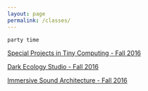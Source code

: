 ```yaml
---
layout: page
permalink: /classes/
---
```


<!-- <div class="img_row">
  <img class="col two" src="/img/kae.jpg"/>
</div> -->
<!--
<img src="{{ site.baseurl }}/img/kae.jpg"> -->

```party time```

[Special Projects in Tiny Computing - Fall 2016](http://kevinegbert.com/sptc)

[Dark Ecology Studio - Fall 2016](http://kevinegbert.com/des)

[Immersive Sound Architecture - Fall 2016](http://kevinegbert.come/isa)

<br>

<!-- [Smaller](http://25.io/smaller/) -->
